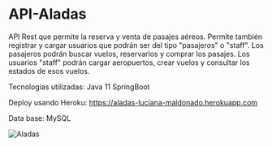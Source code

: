 # API-Aladas
API Rest que permite la reserva y venta de pasajes aéreos. Permite también registrar y cargar usuarios que podrán ser del tipo "pasajeros" o "staff". Los pasajeros podrán buscar vuelos, reservarlos y comprar los pasajes. Los usuarios "staff" podrán cargar aeropuertos, crear vuelos y consultar los estados de esos vuelos.

Tecnologias utilizadas: Java 11 SpringBoot

Deploy usando Heroku: https://aladas-luciana-maldonado.herokuapp.com

Data base: MySQL


![Aladas](https://user-images.githubusercontent.com/79877306/139926532-1332918f-8930-4c5f-a1e5-b8df39959168.PNG)
